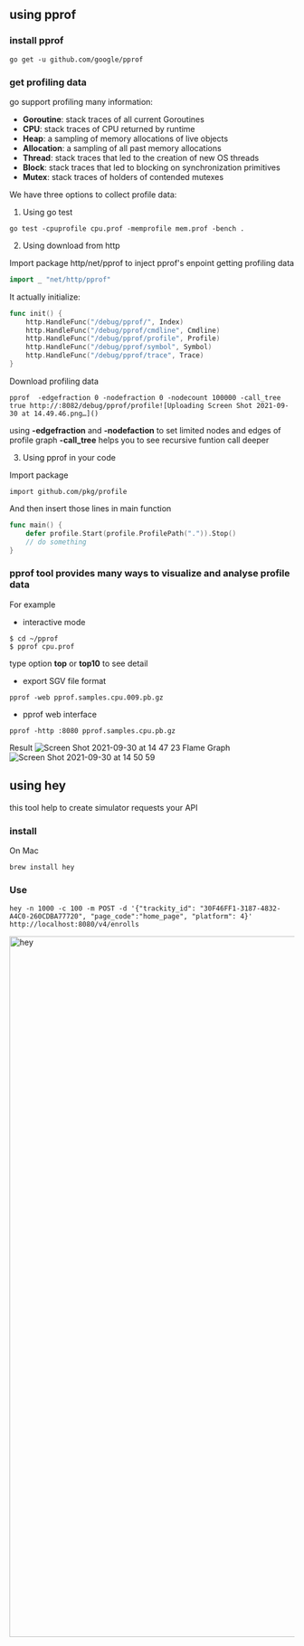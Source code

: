 ## using pprof
### install pprof
```console
go get -u github.com/google/pprof
```
### get profiling data
go support profiling many information:
+ **Goroutine**: stack traces of all current Goroutines
+ **CPU**: stack traces of CPU returned by runtime
+ **Heap**: a sampling of memory allocations of live objects
+ **Allocation**: a sampling of all past memory allocations
+ **Thread**: stack traces that led to the creation of new OS threads
+ **Block**: stack traces that led to blocking on synchronization primitives
+ **Mutex**: stack traces of holders of contended mutexes

We have three options to collect profile data:

1. Using go test
```console
go test -cpuprofile cpu.prof -memprofile mem.prof -bench .
```
2. Using download from http

Import package http/net/pprof to inject pprof's enpoint getting profiling data
```go
import _ "net/http/pprof"
```
It actually initialize:
```go
func init() {
	http.HandleFunc("/debug/pprof/", Index)
	http.HandleFunc("/debug/pprof/cmdline", Cmdline)
	http.HandleFunc("/debug/pprof/profile", Profile)
	http.HandleFunc("/debug/pprof/symbol", Symbol)
	http.HandleFunc("/debug/pprof/trace", Trace)
}
```
Download profiling data
```console
pprof  -edgefraction 0 -nodefraction 0 -nodecount 100000 -call_tree true http://:8082/debug/pprof/profile![Uploading Screen Shot 2021-09-30 at 14.49.46.png…]()

```
using **-edgefraction** and **-nodefaction** to set limited nodes and edges of profile graph
**-call_tree** helps you to see recursive funtion call deeper

3. Using pprof in your code

Import package
```console
import github.com/pkg/profile
```
And then insert those lines in main function
```go
func main() {
	defer profile.Start(profile.ProfilePath(".")).Stop()
	// do something
}
```
### pprof tool provides many ways to visualize and analyse profile data
For example
+ interactive mode
```console
$ cd ~/pprof
$ pprof cpu.prof
```
type option **top** or **top10** to see detail
+ export SGV file format
```console
pprof -web pprof.samples.cpu.009.pb.gz
```
+ pprof web interface
```console
pprof -http :8080 pprof.samples.cpu.pb.gz
```
Result
![Screen Shot 2021-09-30 at 14 47 23](https://user-images.githubusercontent.com/75965764/135410120-4530255a-c3c3-4e0f-9905-1544fc563fb8.png)
Flame Graph
![Screen Shot 2021-09-30 at 14 50 59](https://user-images.githubusercontent.com/75965764/135410609-3dd08b02-4b6a-43b6-96f9-241573a35934.png)

## using hey
this tool help to create simulator requests your API
### install
On Mac
```console
brew install hey
```
### Use
```console
hey -n 1000 -c 100 -m POST -d '{"trackity_id": "30F46FF1-3187-4832-A4C0-260CDBA77720", "page_code":"home_page", "platform": 4}' http://localhost:8080/v4/enrolls
```
<img width="1239" alt="hey" src="https://user-images.githubusercontent.com/75965764/135412244-1478da08-6a10-4631-83fc-e4498ca467f8.png">
